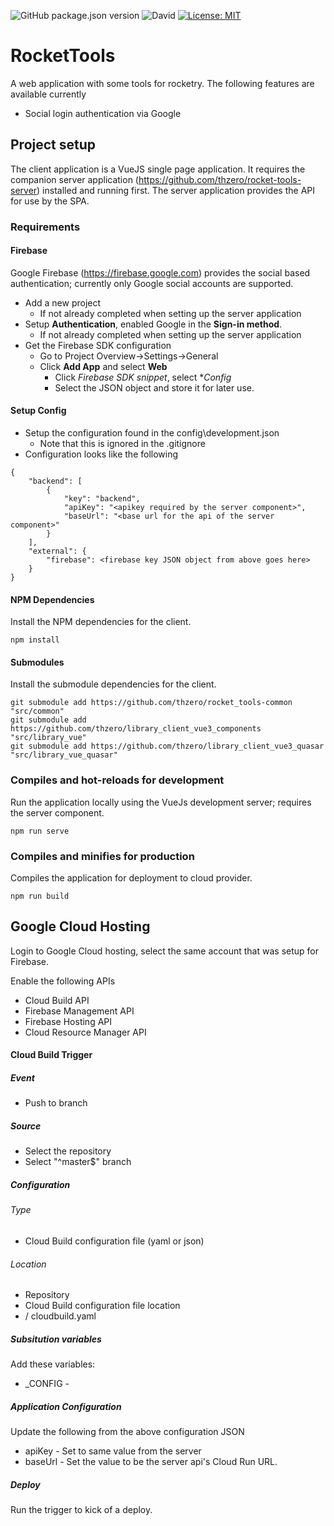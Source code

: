 ![GitHub package.json version](https://img.shields.io/github/package-json/v/thzero/rocket-tools-client)
![David](https://img.shields.io/david/thzero/rocket-tools-client)
[![License: MIT](https://img.shields.io/badge/License-MIT-yellow.svg)](https://opensource.org/licenses/MIT)

# RocketTools

A web application with some tools for rocketry.  The following features are available currently

* Social login authentication via Google

## Project setup

The client application is a VueJS single page application.   It requires the companion server application (https://github.com/thzero/rocket-tools-server) installed and running first.  The server application provides the API for use by the SPA.

### Requirements

#### Firebase

Google Firebase (https://firebase.google.com) provides the social based authentication; currently only Google social accounts are supported.

* Add a new project
  * If not already completed when setting up the server application
* Setup **Authentication**, enabled Google in the **Sign-in method**.
  * If not already completed when setting up the server application
* Get the Firebase SDK configuration
  * Go to Project Overview->Settings->General
  * Click **Add App** and select **Web**
    * Click *Firebase SDK snippet*, select **Config*
    * Select the JSON object and store it for later use.

#### Setup Config

* Setup the configuration found in the config\development.json
  * Note that this is ignored in the .gitignore
* Configuration looks like the following

```
{
	"backend": [
		{
			"key": "backend",
			"apiKey": "<apikey required by the server component>",
			"baseUrl": "<base url for the api of the server component>"
		}
	],
	"external": {
		"firebase": <firebase key JSON object from above goes here>
	}
}
```

#### NPM Dependencies

Install the NPM dependencies for the client.

```
npm install
```

#### Submodules

Install the submodule dependencies for the client.

```
git submodule add https://github.com/thzero/rocket_tools-common "src/common" 
git submodule add https://github.com/thzero/library_client_vue3_components "src/library_vue" 
git submodule add https://github.com/thzero/library_client_vue3_quasar "src/library_vue_quasar" 
```

### Compiles and hot-reloads for development

Run the application locally using the VueJs development server; requires the server component.

```
npm run serve
```

### Compiles and minifies for production

Compiles the application for deployment to cloud provider.

```
npm run build
```

## Google Cloud Hosting

Login to Google Cloud hosting, select the same account that was setup for Firebase.

Enable the following APIs

* Cloud Build API
* Firebase Management API
* Firebase Hosting API
* Cloud Resource Manager API

#### Cloud Build Trigger

##### Event
* Push to branch

##### Source
* Select the repository
* Select "^master$" branch

##### Configuration

###### Type
* Cloud Build configuration file (yaml or json)

###### Location
* Repository
* Cloud Build configuration file location
 * / cloudbuild.yaml

##### Subsitution variables

Add these variables:

* _CONFIG - <application configuration JSON>

##### Application Configuration

Update the following from the above configuration JSON

* apiKey - Set to same value from the server
* baseUrl - Set the value to be the server api's Cloud Run URL.

##### Deploy

Run the trigger to kick of a deploy.